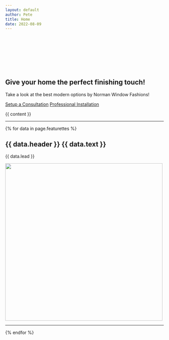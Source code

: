 ```yaml
---
layout: default
author: Pete
title: Home
date: 2022-08-09
---
```

<section class="py-5 text-center container-fluid" style="margin-top: 150px; background-image: url('/assets/images/IMG_0777.JPG'); max-height: 430px; background-size: cover; background-position: top right" >
  <div class="row py-lg-5">
    <div class="col-lg-6 col-md-8 mx-auto">
      <h1 class="text-black">Give your home the perfect finishing touch!</h1>
      <p class="">Take a look at the best modern options by Norman Window Fashions!</p>
      <p>
        <a href="#" class="btn btn-primary my-2">Setup a Consultation</a>
        <a href="#" class="btn btn-secondary my-2">Professional Installation</a>
      </p>
    </div>
  </div>
</section>
  <div class="container">
  {{ content }}
  </div>
  <div class="container marketing">
    <!-- START THE FEATURETTES -->
    <hr class="featurette-divider">
    <div class="row featurette">
      {% for data in page.featurettes %}
      <div class="col-md-7">
        <h2 class="featurette-heading fw-normal lh-1">
          {{ data.header }}
          <span class="text-muted">{{ data.text }}</span>
        </h2>
        <p class="lead">{{ data.lead }}</p>
      </div>
      <div class="col-md-5">
        <img class="bd-placeholder-img bd-placeholder-img-lg featurette-image img-fluid mx-auto" width="500" height="500" src="{{ data.image }}"/>
      </div>
      <hr class="featurette-divider">
      {% endfor %}
    </div>

